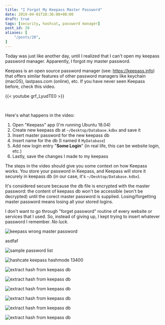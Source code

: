 ```yaml
---
title: "I Forgot My Keepass Master Password"
date: 2019-04-01T18:36:08+08:00
draft: true
tags: [security, hashcat, password manager]
post_id: 28
aliases: [
    "/posts/28",
]
---
```


Today was just like another day, until I realized that I can't open my keepass password manager. Apparently, I forgot my master password.

<!--more-->

Keepass is an open source password manager (see: https://keepass.info) that offers similar features of other password managers like keychain (macOS), lastpass.com (online), etc. If you have never seen Keepass before, check this video.

{{< youtube grf_LyudTE0 >}}

</br>

Here's what happens in the video:

1. Open "Keepass" app (I'm running Ubuntu 18.04)
2. Create new keepass db at `~/Desktop/Database.kdbx` and save it
3. Insert master password for the new keepass db
4. Insert name for the db (I named it `MyDatabase`)
5. Add new login entry "**Some Login**" (in real life, this can be website login, etc.)
6. Lastly, save the changes I made to my keepass

The steps in the video should give you some context on how Keepass works. You store your password in Keepass, and Keepass will store it securely in keepass db (in our case, it's `~/Desktop/Database.kdbx`).

It's considered secure because the db file is encrypted with the master password: the content of keepass db won't be accessible (won't be decrypted) until the corect master password is supplied. Losing/forgetting master password means losing all your stored logins.

I don't want to go through "forget password" routine of every website or services that I used. So, instead of giving up, I kept trying to insert whatever password I remember. _No luck._

![keepass wrong master password](/images/keepass-wrong-password.gif)

asdfaf

![sample password list](/images/keepass-password-list-hashcat.png)



![hashcate keepass hashmode 13400](/images/hashcat-hashmode-keepass-13400.png)


![extract hash from keepass db](/images/extract-hash-from-keepass-db.png)



![extract hash from keepass db](/images/hashcat-error-need-force.png)

![extract hash from keepass db](/images/hashcat-completed.png)

![extract hash from keepass db](/images/hashcat-subsequent-run.png)

![extract hash from keepass db](/images/hashcat-password-from-potfile.png)


![extract hash from keepass db](/images/hashcat-potfile-content.png)
